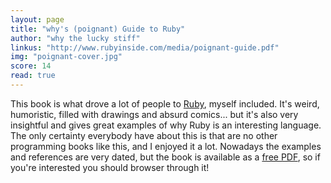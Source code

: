 ```yaml
---
layout: page
title: "why's (poignant) Guide to Ruby"
author: "why the lucky stiff"
linkus: "http://www.rubyinside.com/media/poignant-guide.pdf"
img: "poignant-cover.jpg"
score: 14
read: true
---
```


This book is what drove a lot of people to [Ruby][1], myself included. It's weird, humoristic, filled with drawings and absurd comics... but it's also very insightful and gives great examples of why Ruby is an interesting language. The only certainty everybody have about this is that are no other programming books like this, and I enjoyed it a lot. Nowadays the examples and references are very dated, but the book is available as a [free PDF][2], so if you're interested you should browser through it!

[1]:	https://www.ruby-lang.org/en/
[2]:	http://www.rubyinside.com/media/poignant-guide.pdf
